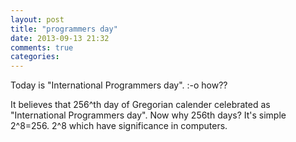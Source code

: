 ```yaml
---
layout: post
title: "programmers day"
date: 2013-09-13 21:32
comments: true
categories: 
---
```


Today is "International Programmers day". :-o how?? <!--more-->

It believes that 256^th day of Gregorian calender celebrated as "International Programmers day". Now why 256th days? It's simple 2^8=256. 2^8 which have significance in computers.
